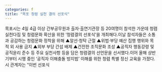 ```yaml
---
categories: f
title: "목포 청렴 실천 결의 선포식"
---
```

목포시는 4일 4급 이상 간부공무원과 출자·출연기관장 등 20여명이 참석한 가운데 청렴실천다짐 및 청렴문화 확산을 위한 ‘청렴결의 선포식’을 개최해다.이날 참석자들은 소통과 공감하는 청렴문화 정착을 위해 ▲알선·청탁 근절 ▲위법·부당 예산 집행 행위와 목적 외 사용 금지 ▲외부 부당 간섭 배제 ▲건전한 조직문화 조성 ▲공직자 행동강령 및 공직윤리 준수 등 주요 실천사항 등을 담은 청렴결의 선언문을 선서했다.이어 올해 상반기부터 시행 중인 ‘공직자 이해충돌 방지법’ 이해를 위한 청렴 특별 정신 교육을 가졌다.시 관계자는 “이번 선포식
